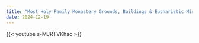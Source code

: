 ```yaml
---
title: "Most Holy Family Monastery Grounds, Buildings & Eucharistic Miracle?"
date: 2024-12-19
---
```


{{< youtube s-MJRTVKhac >}}
